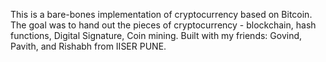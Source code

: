 This is a bare-bones implementation of cryptocurrency based on Bitcoin. The goal was to hand out the pieces of cryptocurrency - blockchain, hash functions, Digital Signature, Coin mining. 
Built with my friends: Govind, Pavith, and Rishabh from IISER PUNE.


